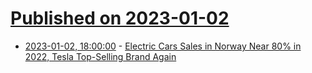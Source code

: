 # [Published on 2023-01-02](index.md)

* [2023-01-02, 18:00:00](https://tech.slashdot.org/story/23/01/02/1631231/electric-cars-sales-in-norway-near-80-in-2022-tesla-top-selling-brand-again?utm_source=rss1.0mainlinkanon&utm_medium=feed) - [Electric Cars Sales in Norway Near 80% in 2022, Tesla Top-Selling Brand Again](https://tech.slashdot.org/story/23/01/02/1631231/electric-cars-sales-in-norway-near-80-in-2022-tesla-top-selling-brand-again?utm_source=rss1.0mainlinkanon&utm_medium=feed)
